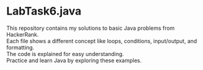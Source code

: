 # LabTask6.java
This repository contains my solutions to basic Java problems from HackerRank.  
Each file shows a different concept like loops, conditions, input/output, and formatting.  
The code is explained for easy understanding.  
Practice and learn Java by exploring these examples.
